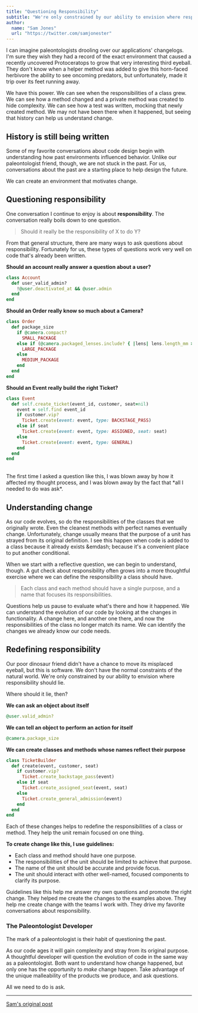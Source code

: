 ```yaml
---
title: "Questioning Responsibility"
subtitle: "We're only constrained by our ability to envision where responsibility should lie."
author:
  name: "Sam Jones"
  url: "https://twitter.com/samjonester"
---
```


I can imagine paleontologists drooling over our applications' changelogs. I'm sure they wish they had a record of the exact environment that caused a recently uncovered Protoceratops to grow that very interesting third eyeball. They don't know when a helper method was added to give this horn-faced herbivore the ability to see oncoming predators, but unfortunately, made it trip over its feet running away.

We have this power. We can see when the responsibilities of a class grew. We can see how a method changed and a private method was created to hide complexity. We can see how a test was written, mocking that newly created method. We may not have been there when it happened, but seeing that history can help us understand change.

## History is still being written

Some of my favorite conversations about code design begin with understanding how past environments influenced behavior. Unlike our paleontologist friend, though, we are not stuck in the past. For us, conversations about the past are a starting place to help design the future.

We can create an environment that motivates change.

## Questioning responsibility

One conversation I continue to enjoy is about **responsibility**. The conversation really boils down to one question.

> Should it really be the responsibility of X to do Y?

From that general structure, there are many ways to ask questions about responsibility. Fortunately for us, these types of questions work very well on code that's already been written.

**Should an account really answer a question about a user?**
``` ruby
class Account
  def user_valid_admin?
    !@user.deactivated_at && @user.admin
  end
end
```

**Should an Order really know so much about a Camera?**
``` ruby
class Order
  def package_size
    if @camera.compact?
      SMALL_PACKAGE
    else if (@camera.packaged_lenses.include? { |lens| lens.length_mm > 50 }) || (@camera.packaged_lenses.length > 2)
      LARGE_PACKAGE
    else
      MEDIUM_PACKAGE
    end
  end
end
```

**Should an Event really build the right Ticket?**
``` ruby
class Event
  def self.create_ticket(event_id, customer, seat=nil)
    event = self.find event_id
    if customer.vip?
      Ticket.create(event: event, type: BACKSTAGE_PASS)
    else if seat
      Ticket.create(event: event, type: ASSIGNED, seat: seat)
    else
      Ticket.create(event: event, type: GENERAL)
    end
  end
end
```
<br/>
The first time I asked a question like this, I was blown away by how it affected my thought process, and I was blown away by the fact that *all I needed to do was ask*.

## Understanding change

As our code evolves, so do the responsibilities of the classes that we originally wrote. Even the cleanest methods with perfect names eventually change. Unfortunately, change usually means that the purpose of a unit has strayed from its original definition. I see this happen when code is added to a class because it already exists &emdash;  because it's a convenient place to put another conditional.

When we start with a reflective question, we can begin to understand, though. A gut check about responsibility often grows into a more thoughtful exercise where we can define the responsibility a class should have.


> Each class and each method should have a single purpose, and a name that focuses its responsibilities.

Questions help us pause to evaluate what's there and how it happened. We can understand the evolution of our code by looking at the changes in functionality. A change here, and another one there, and now the responsibilities of the class no longer match its name. We can identify the changes we already know our code needs.

## Redefining responsibility

Our poor dinosaur friend didn't have a chance to move its misplaced eyeball, but this is software. We don't have the normal constraints of the natural world. We're only constrained by our ability to envision where responsibility should lie.

Where should it lie, then?

**We can ask an object about itself**
``` ruby
@user.valid_admin?
```

**We can tell an object to perform an action for itself**
``` ruby
@camera.package_size
```

**We can create classes and methods whose names reflect their purpose**
``` ruby
class TicketBuilder
  def create(event, customer, seat)
    if customer.vip?
      Ticket.create_backstage_pass(event)
    else if seat
      Ticket.create_assigned_seat(event, seat)
    else
      Ticket.create_general_admission(event)
    end
  end
end
```

Each of these changes helps to redefine the responsibilities of a class or method. They help the unit remain focused on one thing.

**To create change like this, I use guidelines:**

- Each class and method should have one purpose.
- The responsibilities of the unit should be limited to achieve that purpose.
- The name of the unit should be accurate and provide focus.
- The unit should interact with other well-named, focused components to clarify its purpose.

Guidelines like this help me answer my own questions and promote the right change. They helped me create the changes to the examples above. They help me create change with the teams I work with. They drive my favorite conversations about responsibility.

### The Paleontologist Developer

The mark of a paleontologist is their habit of questioning the past.

As our code ages it will gain complexity and stray from its original purpose. A thoughtful developer will question the evolution of code in the same way as a paleontologist. Both want to understand how change happened, but only one has the opportunity to *make* change happen. Take advantage of the unique malleability of the products we produce, and ask questions.

All we need to do is ask.

<hr/>
<p><a rel="canonical" href="https://samljones.com/2018-02-07/questioning-responsibility/">Sam's original post</a></p>
